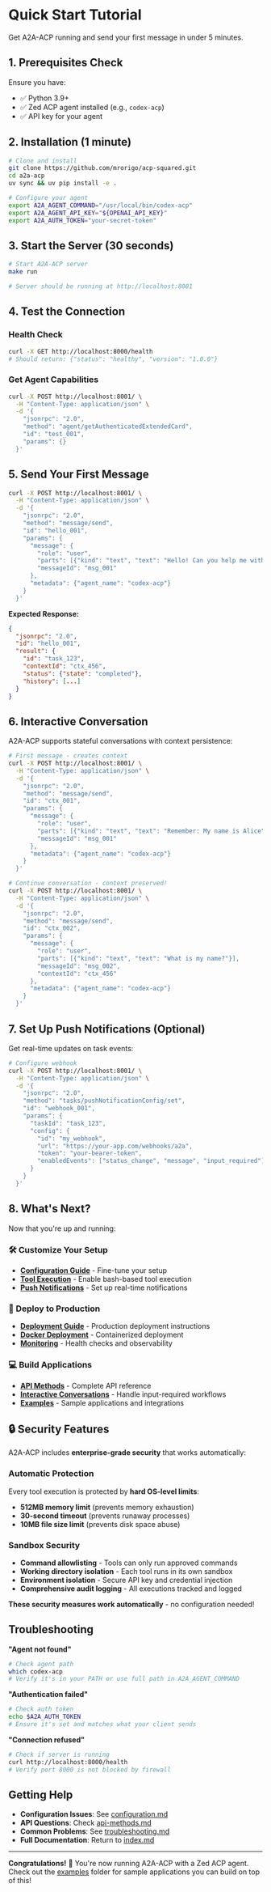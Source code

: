 # Quick Start Tutorial

Get A2A-ACP running and send your first message in under 5 minutes.

## 1. Prerequisites Check

Ensure you have:
- ✅ Python 3.9+
- ✅ Zed ACP agent installed (e.g., `codex-acp`)
- ✅ API key for your agent

## 2. Installation (1 minute)

```bash
# Clone and install
git clone https://github.com/mrorigo/acp-squared.git
cd a2a-acp
uv sync && uv pip install -e .

# Configure your agent
export A2A_AGENT_COMMAND="/usr/local/bin/codex-acp"
export A2A_AGENT_API_KEY="${OPENAI_API_KEY}"
export A2A_AUTH_TOKEN="your-secret-token"
```

## 3. Start the Server (30 seconds)

```bash
# Start A2A-ACP server
make run

# Server should be running at http://localhost:8001
```

## 4. Test the Connection

### Health Check
```bash
curl -X GET http://localhost:8000/health
# Should return: {"status": "healthy", "version": "1.0.0"}
```

### Get Agent Capabilities
```bash
curl -X POST http://localhost:8001/ \
  -H "Content-Type: application/json" \
  -d '{
    "jsonrpc": "2.0",
    "method": "agent/getAuthenticatedExtendedCard",
    "id": "test_001",
    "params": {}
  }'
```

## 5. Send Your First Message

```bash
curl -X POST http://localhost:8001/ \
  -H "Content-Type: application/json" \
  -d '{
    "jsonrpc": "2.0",
    "method": "message/send",
    "id": "hello_001",
    "params": {
      "message": {
        "role": "user",
        "parts": [{"kind": "text", "text": "Hello! Can you help me with a Python script?"}],
        "messageId": "msg_001"
      },
      "metadata": {"agent_name": "codex-acp"}
    }
  }'
```

**Expected Response:**
```json
{
  "jsonrpc": "2.0",
  "id": "hello_001",
  "result": {
    "id": "task_123",
    "contextId": "ctx_456",
    "status": {"state": "completed"},
    "history": [...]
  }
}
```

## 6. Interactive Conversation

A2A-ACP supports stateful conversations with context persistence:

```bash
# First message - creates context
curl -X POST http://localhost:8001/ \
  -H "Content-Type: application/json" \
  -d '{
    "jsonrpc": "2.0",
    "method": "message/send",
    "id": "ctx_001",
    "params": {
      "message": {
        "role": "user",
        "parts": [{"kind": "text", "text": "Remember: My name is Alice"}],
        "messageId": "msg_001"
      },
      "metadata": {"agent_name": "codex-acp"}
    }
  }'

# Continue conversation - context preserved!
curl -X POST http://localhost:8001/ \
  -H "Content-Type: application/json" \
  -d '{
    "jsonrpc": "2.0",
    "method": "message/send",
    "id": "ctx_002",
    "params": {
      "message": {
        "role": "user",
        "parts": [{"kind": "text", "text": "What is my name?"}],
        "messageId": "msg_002",
        "contextId": "ctx_456"
      },
      "metadata": {"agent_name": "codex-acp"}
    }
  }'
```

## 7. Set Up Push Notifications (Optional)

Get real-time updates on task events:

```bash
# Configure webhook
curl -X POST http://localhost:8001/ \
  -H "Content-Type: application/json" \
  -d '{
    "jsonrpc": "2.0",
    "method": "tasks/pushNotificationConfig/set",
    "id": "webhook_001",
    "params": {
      "taskId": "task_123",
      "config": {
        "id": "my_webhook",
        "url": "https://your-app.com/webhooks/a2a",
        "token": "your-bearer-token",
        "enabledEvents": ["status_change", "message", "input_required"]
      }
    }
  }'
```

## 8. What's Next?

Now that you're up and running:

### 🛠️ Customize Your Setup
- **[Configuration Guide](configuration.md)** - Fine-tune your setup
- **[Tool Execution](tool-execution.md)** - Enable bash-based tool execution
- **[Push Notifications](push-notifications.md)** - Set up real-time notifications

### 🚀 Deploy to Production
- **[Deployment Guide](deployment.md)** - Production deployment instructions
- **[Docker Deployment](docker-deployment.md)** - Containerized deployment
- **[Monitoring](monitoring.md)** - Health checks and observability

### 💻 Build Applications
- **[API Methods](api-methods.md)** - Complete API reference
- **[Interactive Conversations](interactive-conversations.md)** - Handle input-required workflows
- **[Examples](examples/)** - Sample applications and integrations

## 🔒 Security Features

A2A-ACP includes **enterprise-grade security** that works automatically:

### Automatic Protection
Every tool execution is protected by **hard OS-level limits**:
- **512MB memory limit** (prevents memory exhaustion)
- **30-second timeout** (prevents runaway processes)
- **10MB file size limit** (prevents disk space abuse)

### Sandbox Security
- **Command allowlisting** - Tools can only run approved commands
- **Working directory isolation** - Each tool runs in its own sandbox
- **Environment isolation** - Secure API key and credential injection
- **Comprehensive audit logging** - All executions tracked and logged

**These security measures work automatically** - no configuration needed!

## Troubleshooting

**"Agent not found"**
```bash
# Check agent path
which codex-acp
# Verify it's in your PATH or use full path in A2A_AGENT_COMMAND
```

**"Authentication failed"**
```bash
# Check auth token
echo $A2A_AUTH_TOKEN
# Ensure it's set and matches what your client sends
```

**"Connection refused"**
```bash
# Check if server is running
curl http://localhost:8000/health
# Verify port 8000 is not blocked by firewall
```

## Getting Help

- **Configuration Issues**: See [configuration.md](configuration.md)
- **API Questions**: Check [api-methods.md](api-methods.md)
- **Common Problems**: See [troubleshooting.md](troubleshooting.md)
- **Full Documentation**: Return to [index.md](index.md)

---

**Congratulations!** 🎉 You're now running A2A-ACP with a Zed ACP agent. Check out the [examples](examples/) folder for sample applications you can build on top of this!